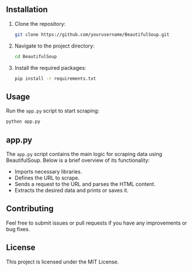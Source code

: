 
## Installation

1. Clone the repository:
    ```bash
    git clone https://github.com/yourusername/BeautifulSoup.git
    ```
2. Navigate to the project directory:
    ```bash
    cd BeautifulSoup
    ```
3. Install the required packages:
    ```bash
    pip install -r requirements.txt
    ```

## Usage

Run the `app.py` script to start scraping:
```bash
python app.py
```

## app.py

The `app.py` script contains the main logic for scraping data using BeautifulSoup. Below is a brief overview of its functionality:

- Imports necessary libraries.
- Defines the URL to scrape.
- Sends a request to the URL and parses the HTML content.
- Extracts the desired data and prints or saves it.

## Contributing

Feel free to submit issues or pull requests if you have any improvements or bug fixes.

## License

This project is licensed under the MIT License.